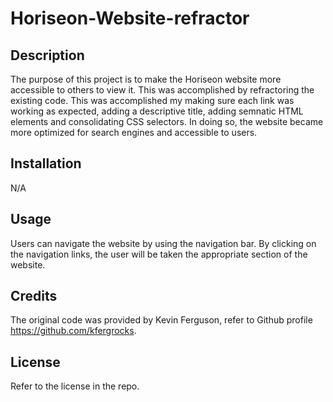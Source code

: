 # Horiseon-Website-refractor


## Description

The purpose of this project is to make the Horiseon website more accessible to others to view it. This was accomplished by refractoring
the existing code. This was accomplished my making sure each link was working as expected, adding a descriptive title, adding semnatic HTML elements and consolidating CSS selectors. In doing so, the website became more optimized for search engines and accessible to users.

## Installation

N/A

## Usage

Users can navigate the website by using the navigation bar. By clicking on the navigation links, the user will be taken the appropriate section of the website.

## Credits

The original code was provided by Kevin Ferguson, refer to Github profile https://github.com/kfergrocks.

## License

Refer to the license in the repo.
